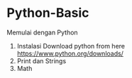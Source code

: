 # Python-Basic

Memulai dengan Python
1. Instalasi Download python from here https://www.python.org/downloads/
2. Print dan Strings
3. Math



